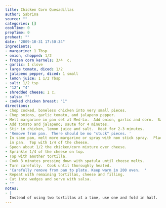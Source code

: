 ```yaml
---
title: Chicken Corn Quesadillas
author: Sabrina
source: ""
categories: []
cookTime: 0
prepTime: 0
preheat: ""
date: "2009-10-31 17:50:34"
ingredients:
- margarine: 1 Tbsp
- onion, chopped: 1/2
- frozen corn kernels: 3/4  c.
- garlic: 1 clove
- large tomato, diced: 1/2
- jalapeno pepper, diced: 1 small
- lemon juice: 1 1/2 Tbsp
- salt: 1/2 tsp
- "12": "4"
- shredded cheese: 1 c.
- salsa: ""
- cooked chicken breast: "1"
directions:
- Chop cooked, boneless chicken into very small pieces.
- Chop onions, garlic tomato, and jalapeno pepper.
- Melt margarine in pan set at Med-Lo.  Add onion, garlic and corn.  Saute for 2 minutes.
- Add tomato and jalapeno; saute for 4 minutes.
- Stir in chicken, lemon juice and salt.  Heat for 2-3 minutes.
- 'Remove from pan.  There should be no "stuck" pieces. '
- In same pan, melt more margarine or spray with non stick spray.  Place one tortilla
  in pan.  Top with 1/4 of the cheese.
- Spoon about 1/2 the chicken/corn mixture over cheese.
- Sprinkle 1/4 of the cheese on top.
- Top with another tortilla.
- Cook 3 minutes pressing down with spatula until cheese melts.
- Turn carefully.  Cook until thoroughly heated.
- 'Carefully remove from pan to plate. Keep warm in 200 oven.  '
- Repeat with remaining tortillas, cheese and filling.
- Cut into wedges and serve with salsa.
- ""
notes:
- |
  Instead of using two tortillas at a time, use one and fold in half.  This makes turning it over easier.
---
```


